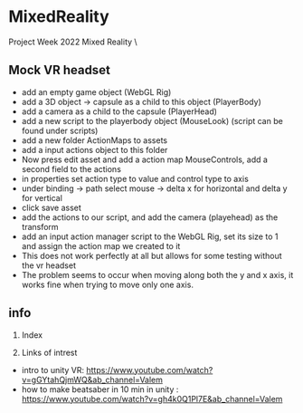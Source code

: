# MixedReality

Project Week 2022 Mixed Reality
\

## Mock VR headset

- add an empty game object (WebGL Rig)
- add a 3D object -> capsule as a child to this object (PlayerBody)
- add a camera as a child to the capsule (PlayerHead)
- add a new script to the playerbody object (MouseLook) (script can be found under scripts)
- add a new folder ActionMaps to assets
- add a input actions object to this folder
- Now press edit asset and add a action map MouseControls, add a second field to the actions
- in properties set action type to value and control type to axis
- under binding -> path select mouse -> delta x for horizontal and delta y for vertical
- click save asset
- add the actions to our script, and add the camera (playehead) as the transform
- add an input action manager script to the WebGL Rig, set its size to 1 and assign the action map we created to it
- This does not work perfectly at all but allows for some testing without the vr headset
- The problem seems to occur when moving along both the y and x axis, it works fine when trying to move only one axis.

## info

1. Index

1. Links of intrest
- intro to unity VR: https://www.youtube.com/watch?v=gGYtahQjmWQ&ab_channel=Valem
- how to make beatsaber in 10 min in unity : https://www.youtube.com/watch?v=gh4k0Q1Pl7E&ab_channel=Valem
